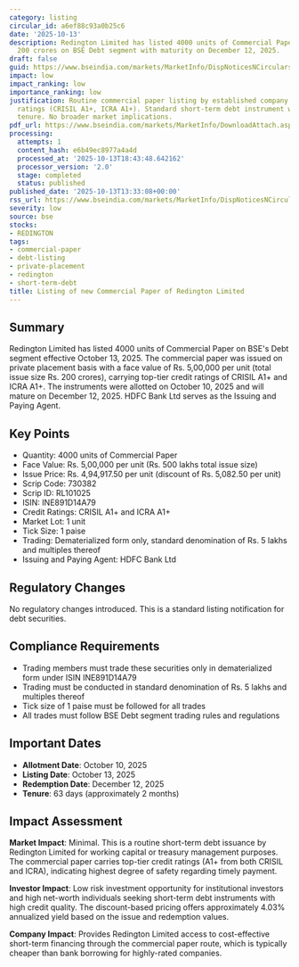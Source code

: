 ```yaml
---
category: listing
circular_id: a6ef88c93a0b25c6
date: '2025-10-13'
description: Redington Limited has listed 4000 units of Commercial Paper worth Rs.
  200 crores on BSE Debt segment with maturity on December 12, 2025.
draft: false
guid: https://www.bseindia.com/markets/MarketInfo/DispNoticesNCirculars.aspx?Noticeid={3EAA0A32-4FD6-47FE-82D3-F925B5F089E6}&noticeno=20251013-34&dt=10/13/2025&icount=34&totcount=65&flag=0
impact: low
impact_ranking: low
importance_ranking: low
justification: Routine commercial paper listing by established company with high credit
  ratings (CRISIL A1+, ICRA A1+). Standard short-term debt instrument with 63-day
  tenure. No broader market implications.
pdf_url: https://www.bseindia.com/markets/MarketInfo/DownloadAttach.aspx?id=20251013-34&attachedId=
processing:
  attempts: 1
  content_hash: e6b49ec8977a4a4d
  processed_at: '2025-10-13T18:43:48.642162'
  processor_version: '2.0'
  stage: completed
  status: published
published_date: '2025-10-13T13:33:08+00:00'
rss_url: https://www.bseindia.com/markets/MarketInfo/DispNoticesNCirculars.aspx?Noticeid={3EAA0A32-4FD6-47FE-82D3-F925B5F089E6}&noticeno=20251013-34&dt=10/13/2025&icount=34&totcount=65&flag=0
severity: low
source: bse
stocks:
- REDINGTON
tags:
- commercial-paper
- debt-listing
- private-placement
- redington
- short-term-debt
title: Listing of new Commercial Paper of Redington Limited
---
```


## Summary

Redington Limited has listed 4000 units of Commercial Paper on BSE's Debt segment effective October 13, 2025. The commercial paper was issued on private placement basis with a face value of Rs. 5,00,000 per unit (total issue size Rs. 200 crores), carrying top-tier credit ratings of CRISIL A1+ and ICRA A1+. The instruments were allotted on October 10, 2025 and will mature on December 12, 2025. HDFC Bank Ltd serves as the Issuing and Paying Agent.

## Key Points

- Quantity: 4000 units of Commercial Paper
- Face Value: Rs. 5,00,000 per unit (Rs. 500 lakhs total issue size)
- Issue Price: Rs. 4,94,917.50 per unit (discount of Rs. 5,082.50 per unit)
- Scrip Code: 730382
- Scrip ID: RL101025
- ISIN: INE891D14A79
- Credit Ratings: CRISIL A1+ and ICRA A1+
- Market Lot: 1 unit
- Tick Size: 1 paise
- Trading: Dematerialized form only, standard denomination of Rs. 5 lakhs and multiples thereof
- Issuing and Paying Agent: HDFC Bank Ltd

## Regulatory Changes

No regulatory changes introduced. This is a standard listing notification for debt securities.

## Compliance Requirements

- Trading members must trade these securities only in dematerialized form under ISIN INE891D14A79
- Trading must be conducted in standard denomination of Rs. 5 lakhs and multiples thereof
- Tick size of 1 paise must be followed for all trades
- All trades must follow BSE Debt segment trading rules and regulations

## Important Dates

- **Allotment Date**: October 10, 2025
- **Listing Date**: October 13, 2025
- **Redemption Date**: December 12, 2025
- **Tenure**: 63 days (approximately 2 months)

## Impact Assessment

**Market Impact**: Minimal. This is a routine short-term debt issuance by Redington Limited for working capital or treasury management purposes. The commercial paper carries top-tier credit ratings (A1+ from both CRISIL and ICRA), indicating highest degree of safety regarding timely payment.

**Investor Impact**: Low risk investment opportunity for institutional investors and high net-worth individuals seeking short-term debt instruments with high credit quality. The discount-based pricing offers approximately 4.03% annualized yield based on the issue and redemption values.

**Company Impact**: Provides Redington Limited access to cost-effective short-term financing through the commercial paper route, which is typically cheaper than bank borrowing for highly-rated companies.